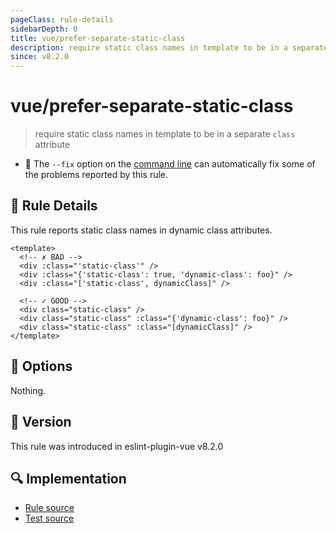 ```yaml
---
pageClass: rule-details
sidebarDepth: 0
title: vue/prefer-separate-static-class
description: require static class names in template to be in a separate `class` attribute
since: v8.2.0
---
```

# vue/prefer-separate-static-class

> require static class names in template to be in a separate `class` attribute

- :wrench: The `--fix` option on the [command line](https://eslint.org/docs/user-guide/command-line-interface#fixing-problems) can automatically fix some of the problems reported by this rule.

## :book: Rule Details

This rule reports static class names in dynamic class attributes.

<eslint-code-block fix :rules="{'vue/prefer-separate-static-class': ['error']}">

```vue
<template>
  <!-- ✗ BAD -->
  <div :class="'static-class'" />
  <div :class="{'static-class': true, 'dynamic-class': foo}" />
  <div :class="['static-class', dynamicClass]" />

  <!-- ✓ GOOD -->
  <div class="static-class" />
  <div class="static-class" :class="{'dynamic-class': foo}" />
  <div class="static-class" :class="[dynamicClass]" />
</template>
```

</eslint-code-block>

## :wrench: Options

Nothing.

## :rocket: Version

This rule was introduced in eslint-plugin-vue v8.2.0

## :mag: Implementation

- [Rule source](https://github.com/vuejs/eslint-plugin-vue/blob/master/lib/rules/prefer-separate-static-class.js)
- [Test source](https://github.com/vuejs/eslint-plugin-vue/blob/master/tests/lib/rules/prefer-separate-static-class.js)
